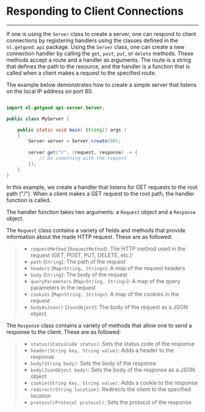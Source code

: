 # Responding to Client Connections

---

If one is using the `Server` class to create a server, one can respond to client connections by registering
handlers using the classes defined in the `nl.getgood.api` package. 
Using the `Server` class, one can create a new connection handler by calling the `get`, `post`, `put`, or `delete` methods.
These methods accept a route and a handler as arguments. The route is a string that defines the path to the resource,
and the handler is a function that is called when a client makes a request to the specified route.

The example below demonstrates how to create a simple server that listens on the local IP address on port 80.

```java

import nl.getgood.api.server.Server;

public class MyServer {

    public static void main( String[] args )
    {
        Server server = Server.create(80);
        
        server.get("/", (request, response) -> {
            // Do something with the request
        });
    }
}
```

In this example, we create a handler that listens for GET requests to the root path ("/"). 
When a client makes a GET request to the root path, the handler function is called.

The handler function takes two arguments: a `Request` object and a `Response` object.

The `Request` class contains a variety of fields and methods that provide information about the made HTTP request.
These are as followed:

> - `requestMethod` (`RequestMethod`): The HTTP method used in the request (GET, POST, PUT, DELETE, etc.)'
> - `path` (`String`): The path of the request
> - `headers` (`Map<String, String>`): A map of the request headers
> - `body` (`String`): The body of the request
> - `queryParameters` (`Map<String, String>`): A map of the query parameters in the request
> - `cookies` (`Map<String, String>`): A map of the cookies in the request
> - `bodyAsJson()` (`JsonObject`): The body of the request as a JSON object

The `Response` class contains a variety of methods that allow one to send a response to the client.
These are as followed:

> - `status(StatusCode status)`: Sets the status code of the response
> - `header(String key, String value)`: Adds a header to the response
> - `body(String body)`: Sets the body of the response
> - `body(JsonObject body)`: Sets the body of the response as a JSON object
> - `cookie(String key, String value)`: Adds a cookie to the response
> - `redirect(String location)`: Redirects the client to the specified location
> - `protocol(Protocol protocol)`: Sets the protocol of the response